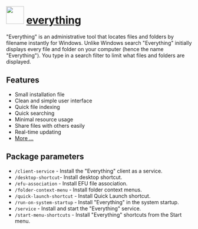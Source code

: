 ﻿# <img src="https://cdn.rawgit.com/chocolatey/chocolatey-coreteampackages/cf277846cf6b5436461ebd5f21b00efd67ee9910/icons/everything.png" width="48" height="48"/> [everything](https://chocolatey.org/packages/everything)

"Everything" is an administrative tool that locates files and folders by filename instantly for Windows.
Unlike Windows search "Everything" initially displays every file and folder on your computer (hence the name "Everything").
You type in a search filter to limit what files and folders are displayed.

## Features

- Small installation file
- Clean and simple user interface
- Quick file indexing
- Quick searching
- Minimal resource usage
- Share files with others easily
- Real-time updating
- [More ...](https://www.voidtools.com/faq/)

## Package parameters

- `/client-service`	- Install the "Everything" client as a service.
- `/desktop-shortcut`- Install desktop shortcut.
- `/efu-association` - Install EFU file association.
- `/folder-context-menu` - Install folder context menus.
- `/quick-launch-shortcut` - Install Quick Launch shortcut.
- `/run-on-system-startup` - Install "Everything" in  the system startup.
- `/service` - Install and start the "Everything" service.
- `/start-menu-shortcuts` - Install "Everything" shortcuts from the Start menu.


